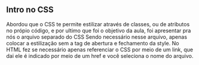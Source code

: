 ## Intro no CSS

Abordou que o CSS te permite estilizar através de classes, ou de atributos no própio código, e por ultimo que foi o objetivo da aula, foi apresentar pra nós o arquivo separado do CSS Sendo necessário nesse arquivo, apenas colocar a estilização sem a tag de abertura e fechamento da style. No HTML fez se necessário apenas referenciar o CSS por meio de um link, que dai ele é indicado por meio de um href e você seleciona o nome do arquivo.